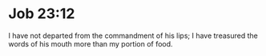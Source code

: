 # Job 23:12

I have not departed from the commandment of his lips; I have treasured the words of his mouth more than my portion of food.
